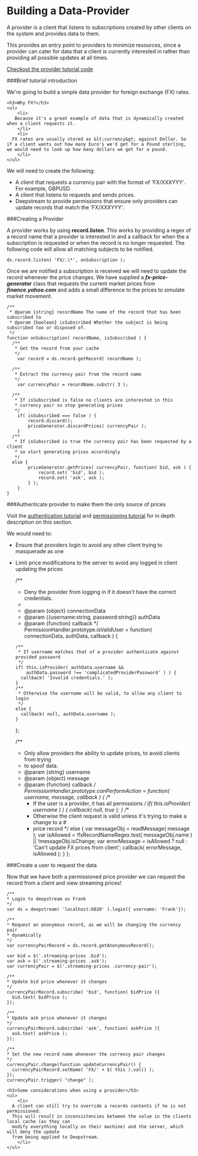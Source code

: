Building a Data-Provider
===========================================

A provider is a client that listens to subscriptions created by other clients on
the system and provides data to them.

This provides an entry point to providers to minimize resources, since a provider
can cater for data that a client is currently interested in rather than providing
all possible updates at all times.

<a class="mega" href="https://github.com/hoxton-one/ds-demo-provider"><i class="fa fa-github"></i>Checkout the provider tutorial code</a>

###Brief tutorial introduction

We're going to build a simple data provider for foreign exchange (FX) rates.

<div class="hint-box fa fa-lightbulb-o">

	<h3>Why FX?</h3>
	<ul>
		<li>
       Because it's a great example of data that is dynamically created when a client requests it.
		</li>
		<li>
      FX rates are usually stored as &lt;currency&gt; against Dollar. So if a client wants out how many Euro's we'd get for a Pound sterling, we would need to look up how many dollars we get for a pound.
		</li>
  	</ul>
</div>

We will need to create the following:
- A client that requests a currency pair with the format of 'FX/XXXYYY'. For example, GBPUSD.
- A client that listens to requests and sends prices.
- Deepstream to provide permissions that ensure only providers can update records that match the 'FX/XXXYYY'.

###Creating a Provider

A provider works by using **record.listen**. This works by providing a regex of a record name that a
provider is interested in and a callback for when the a subscription is requested or when the record is
no longer requested. The following code will allow all matching subjects to be notified.

    ds.record.listen( 'FX/.\*', onSubscription );

Once we are notified a subscription is received we will need to update the record whenever the price changes.
We have supplied a ***fx-price-generator*** class that requests the current market prices from ***finance.yahoo.com*** and adds a small difference to the prices to simulate market movement.

    /**
     * @param {string} recordName The name of the record that has been subscribed to
     * @param {boolean} isSubscribed Whether the subject is being subscribed too or disposed of.
     */
    function onSubscription( recordName, isSubscribed ) {
      /**
       * Get the record from your cache
       */
    	var record = ds.record.getRecord( recordName );

      /**
       * Extract the currency pair from the record name
       */
    	var currencyPair = recordName.substr( 3 );

      /**
       * If isSubscribed is false no clients are interested in this
       * currency pair so stop generating prices
       */
    	if( isSubscribed === false ) {
    		record.discard();
    		priceGenerator.discardPrices( currencyPair );
    	}
      /**
       * If isSubscribed is true the currency pair has been requested by a client
       * so start generating prices accordingly
       */
      else {
    		priceGenerator.getPrices( currencyPair, function( bid, ask ) {
    			record.set( 'bid', bid );
    			record.set( 'ask', ask );
    		} );
    	}
    }

###Authenticate provider to make them the only source of prices

Visit the <a href="authentication.html">authentication tutorial</a> and <a href="permissioning.html">permissioning tutorial</a> for in depth description on this section.

We would need to:
- Ensure that providers login to avoid any other client trying to
masquerade as one
- Limit price modifications to the server to avoid any logged in client updating
the prices


    /**
     * Deny the provider from logging in if it doesn't have the correct credentials.
     *
     * @param {object} connectionData
     * @param {{username:string, password:string}} authData
     * @param {function} callback
     */
    PermissionHandler.prototype.isValidUser = function( connectionData, authData, callback ) {

      /**
       * If username matches that of a provider authenticate against provided password
       */
      if( this.isProvider( authData.username &&
          authData.password !== 'complicatedProviderPassword' ) ) {
        callback( 'Invalid credentials.' );
      }
      /**
       * Otherwise the username will be valid, to allow any client to login
       */
      else {
        callback( null, authData.username );
      }
    };

    /**
     * Only allow providers the ability to update prices, to avoid clients from trying
     * to spoof data.
     * @param {string} username
     * @param {object} message
     * @param {function} callback
     */
    PermissionHandler.prototype.canPerformAction = function( username, message, callback ) {
      /**
       * If the user is a provider, it has all permissions
       */
      if( this.isProvider( username ) ) {
    		callback( null, true );
    	}
      /**
       * Otherwise the client request is valid unless it's trying to make a change to a #
       * price record
       */
       else {
    		var messageObj = readMessage( message );
    		var isAllowed = !fxRecordNameRegex.test( messageObj.name ) || !messageObj.isChange;
    		var errorMessage = isAllowed ? null : 'Can\'t update FX prices from client';
    		callback( errorMessage, isAllowed );
    	}
    };


###Create a user to request the data

Now that we have both a permissioned price provider we can request the record from a client
and view streaming prices!

    /**
    * Login to deepstream as Frank
    */
    var ds = deepstream( 'localhost:6020' ).login({ username: 'Frank'});

    /**
    * Request an anonymous record, as we will be changing the currency pair
    * dynamically
    */
    var currencyPairRecord = ds.record.getAnonymousRecord();

    var bid = $('.streaming-prices .bid');
    var ask = $('.streaming-prices .ask');
    var currencyPair = $('.streaming-prices .currency-pair');

    /**
    * Update bid price whenever it changes
    */
    currencyPairRecord.subscribe( 'bid', function( bidPrice ){
      bid.text( bidPrice );
    });

    /**
    * Update ask price whenever it changes
    */
    currencyPairRecord.subscribe( 'ask', function( askPrice ){
      ask.text( askPrice );
    });

    /**
    * Set the new record name whenever the currency pair changes
    */
    currencyPair.change(function updateCurrencyPair() {
      currencyPairRecord.setName( 'FX/' + $( this ).val() );
    });
    currencyPair.trigger( "change" );


<div class="hint-box fa fa-lightbulb-o">

	<h3>Some considerations when using a provider</h3>
	<ul>
		<li>
      A client can still try to override a records contents if he is not permissioned.
      This will result in inconsistencies between the value in the clients local cache (as they can
      modify everything locally on their machine) and the server, which will deny the update
      from being applied to Deepstream.
		</li>
  	</ul>
</div>
